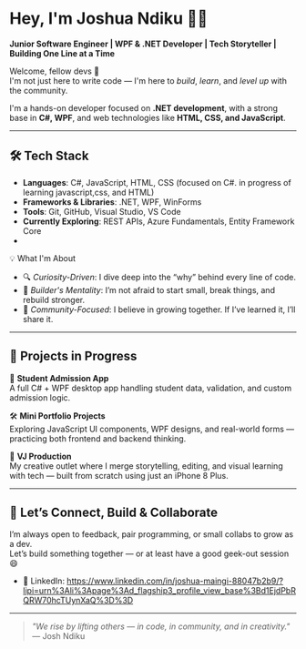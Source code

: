 # Hey, I'm Joshua Ndiku 👨‍💻

**Junior Software Engineer | WPF & .NET Developer | Tech Storyteller | Building One Line at a Time**

Welcome, fellow devs 👋  
I'm not just here to write code — I'm here to *build*, *learn*, and *level up* with the community.

I'm a hands-on developer focused on **.NET development**, with a strong base in **C#, WPF**, and web technologies like **HTML, CSS, and JavaScript**.

---

## 🛠️ Tech Stack

- **Languages**: C#, JavaScript, HTML, CSS  (focused on C#. in progress of learning javascript,css, and HTML)
- **Frameworks & Libraries**: .NET, WPF, WinForms  
- **Tools**: Git, GitHub, Visual Studio, VS Code  
- **Currently Exploring**: REST APIs, Azure Fundamentals, Entity Framework Core
- 
💡 What I'm About
- 🔍 *Curiosity-Driven*: I dive deep into the “why” behind every line of code.
- 🧱 *Builder's Mentality*: I’m not afraid to start small, break things, and rebuild stronger.
- 🤝 *Community-Focused*: I believe in growing together. If I’ve learned it, I’ll share it.

---

## 📂 Projects in Progress

🚀 **Student Admission App**  
A full C# + WPF desktop app handling student data, validation, and custom admission logic.

🛠️ **Mini Portfolio Projects**  
Exploring JavaScript UI components, WPF designs, and real-world forms — practicing both frontend and backend thinking.

🎥 **VJ Production**  
My creative outlet where I merge storytelling, editing, and visual learning with tech — built from scratch using just an iPhone 8 Plus.

---

## 🔗 Let’s Connect, Build & Collaborate

I’m always open to feedback, pair programming, or small collabs to grow as a dev.  
Let’s build something together — or at least have a good geek-out session 😄

- 💼 LinkedIn: https://www.linkedin.com/in/joshua-maingi-88047b2b9/?lipi=urn%3Ali%3Apage%3Ad_flagship3_profile_view_base%3Bd1EjdPbRQRW70hcTUynXaQ%3D%3D

---

> _"We rise by lifting others — in code, in community, and in creativity."_  
> — Josh Ndiku
